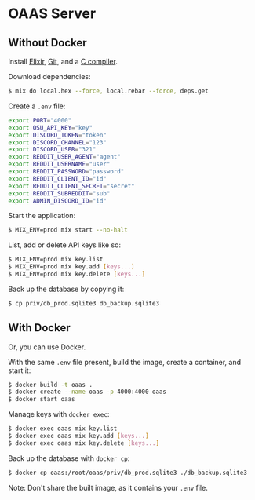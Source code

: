 # OAAS Server

## Without Docker

Install [Elixir](https://elixir-lang.org), [Git](https://git-scm.com), and a [C compiler](https://gcc.gnu.org).

Download dependencies:

```sh
$ mix do local.hex --force, local.rebar --force, deps.get
```

Create a `.env` file:

```sh
export PORT="4000"
export OSU_API_KEY="key"
export DISCORD_TOKEN="token"
export DISCORD_CHANNEL="123"
export DISCORD_USER="321"
export REDDIT_USER_AGENT="agent"
export REDDIT_USERNAME="user"
export REDDIT_PASSWORD="password"
export REDDIT_CLIENT_ID="id"
export REDDIT_CLIENT_SECRET="secret"
export REDDIT_SUBREDDIT="sub"
export ADMIN_DISCORD_ID="id"
```

Start the application:

```sh
$ MIX_ENV=prod mix start --no-halt
```

List, add or delete API keys like so:

```sh
$ MIX_ENV=prod mix key.list
$ MIX_ENV=prod mix key.add [keys...]
$ MIX_ENV=prod mix key.delete [keys...]
```

Back up the database by copying it:

```sh
$ cp priv/db_prod.sqlite3 db_backup.sqlite3
```

## With Docker

Or, you can use Docker.

With the same `.env` file present, build the image, create a container, and start it:

```sh
$ docker build -t oaas .
$ docker create --name oaas -p 4000:4000 oaas
$ docker start oaas
```

Manage keys with `docker exec`:

```sh
$ docker exec oaas mix key.list
$ docker exec oaas mix key.add [keys...]
$ docker exec oaas mix key.delete [keys...]
```

Back up the database with `docker cp`:

```sh
$ docker cp oaas:/root/oaas/priv/db_prod.sqlite3 ./db_backup.sqlite3
```

Note: Don't share the built image, as it contains your `.env` file.
